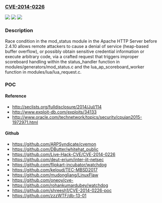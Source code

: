 ### [CVE-2014-0226](https://cve.mitre.org/cgi-bin/cvename.cgi?name=CVE-2014-0226)
![](https://img.shields.io/static/v1?label=Product&message=n%2Fa&color=blue)
![](https://img.shields.io/static/v1?label=Version&message=n%2Fa&color=blue)
![](https://img.shields.io/static/v1?label=Vulnerability&message=n%2Fa&color=brighgreen)

### Description

Race condition in the mod_status module in the Apache HTTP Server before 2.4.10 allows remote attackers to cause a denial of service (heap-based buffer overflow), or possibly obtain sensitive credential information or execute arbitrary code, via a crafted request that triggers improper scoreboard handling within the status_handler function in modules/generators/mod_status.c and the lua_ap_scoreboard_worker function in modules/lua/lua_request.c.

### POC

#### Reference
- http://seclists.org/fulldisclosure/2014/Jul/114
- http://www.exploit-db.com/exploits/34133
- http://www.oracle.com/technetwork/topics/security/cpujan2015-1972971.html

#### Github
- https://github.com/ARPSyndicate/cvemon
- https://github.com/DButter/whitehat_public
- https://github.com/Live-Hack-CVE/CVE-2014-0226
- https://github.com/deut-erium/inter-iit-netsec
- https://github.com/flipkart-incubator/watchdog
- https://github.com/keloud/TEC-MBSD2017
- https://github.com/mudongliang/LinuxFlaw
- https://github.com/oneoy/cve-
- https://github.com/rohankumardubey/watchdog
- https://github.com/shreesh1/CVE-2014-0226-poc
- https://github.com/zzzWTF/db-13-01

